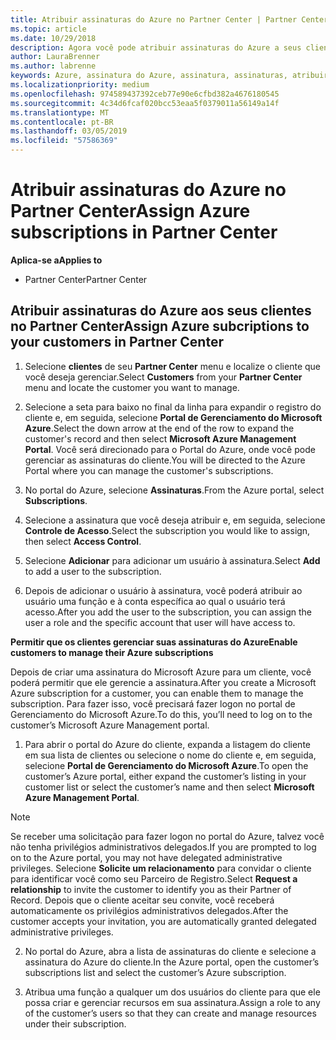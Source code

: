```yaml
---
title: Atribuir assinaturas do Azure no Partner Center | Partner Center
ms.topic: article
ms.date: 10/29/2018
description: Agora você pode atribuir assinaturas do Azure a seus clientes no Partner Center. Você também pode habilitá-los para que eles mesmos gerenciem as assinaturas.
author: LauraBrenner
ms.author: labrenne
keywords: Azure, assinatura do Azure, assinatura, assinaturas, atribuir assinatura, gerenciar assinatura do Azure
ms.localizationpriority: medium
ms.openlocfilehash: 974589437392ceb77e90e6cfbd382a4676180545
ms.sourcegitcommit: 4c34d6fcaf020bcc53eaa5f0379011a56149a14f
ms.translationtype: MT
ms.contentlocale: pt-BR
ms.lasthandoff: 03/05/2019
ms.locfileid: "57586369"
---
```

# <a name="assign-azure-subscriptions-in-partner-center"></a><span data-ttu-id="2ea8e-104">Atribuir assinaturas do Azure no Partner Center</span><span class="sxs-lookup"><span data-stu-id="2ea8e-104">Assign Azure subscriptions in Partner Center</span></span>

<span data-ttu-id="2ea8e-105">**Aplica-se a**</span><span class="sxs-lookup"><span data-stu-id="2ea8e-105">**Applies to**</span></span>

-  <span data-ttu-id="2ea8e-106">Partner Center</span><span class="sxs-lookup"><span data-stu-id="2ea8e-106">Partner Center</span></span>
 
## <a name="assign-azure-subcriptions-to-your-customers-in-partner-center"></a><span data-ttu-id="2ea8e-107">Atribuir assinaturas do Azure aos seus clientes no Partner Center</span><span class="sxs-lookup"><span data-stu-id="2ea8e-107">Assign Azure subcriptions to your customers in Partner Center</span></span>

1. <span data-ttu-id="2ea8e-108">Selecione **clientes** de seu **Partner Center** menu e localize o cliente que você deseja gerenciar.</span><span class="sxs-lookup"><span data-stu-id="2ea8e-108">Select **Customers** from your **Partner Center** menu and locate the customer you want to manage.</span></span>

2.  <span data-ttu-id="2ea8e-109">Selecione a seta para baixo no final da linha para expandir o registro do cliente e, em seguida, selecione **Portal de Gerenciamento do Microsoft Azure**.</span><span class="sxs-lookup"><span data-stu-id="2ea8e-109">Select the down arrow at the end of the row to expand the customer's record and then select **Microsoft Azure Management Portal**.</span></span> <span data-ttu-id="2ea8e-110">Você será direcionado para o Portal do Azure, onde você pode gerenciar as assinaturas do cliente.</span><span class="sxs-lookup"><span data-stu-id="2ea8e-110">You will be directed to the Azure Portal where you can manage the customer's subscriptions.</span></span> 

4. <span data-ttu-id="2ea8e-111">No portal do Azure, selecione **Assinaturas**.</span><span class="sxs-lookup"><span data-stu-id="2ea8e-111">From the Azure portal, select **Subscriptions**.</span></span>

5. <span data-ttu-id="2ea8e-112">Selecione a assinatura que você deseja atribuir e, em seguida, selecione **Controle de Acesso**.</span><span class="sxs-lookup"><span data-stu-id="2ea8e-112">Select the subscription you would like to assign, then select **Access Control**.</span></span>

6. <span data-ttu-id="2ea8e-113">Selecione **Adicionar** para adicionar um usuário à assinatura.</span><span class="sxs-lookup"><span data-stu-id="2ea8e-113">Select **Add** to add a user to the subscription.</span></span> 

7. <span data-ttu-id="2ea8e-114">Depois de adicionar o usuário à assinatura, você poderá atribuir ao usuário uma função e à conta específica ao qual o usuário terá acesso.</span><span class="sxs-lookup"><span data-stu-id="2ea8e-114">After you add the user to the subscription, you can assign the user a role and the specific account that user will have access to.</span></span> 

<span data-ttu-id="2ea8e-115">**Permitir que os clientes gerenciar suas assinaturas do Azure**</span><span class="sxs-lookup"><span data-stu-id="2ea8e-115">**Enable customers to manage their Azure subscriptions**</span></span>

<span data-ttu-id="2ea8e-116">Depois de criar uma assinatura do Microsoft Azure para um cliente, você poderá permitir que ele gerencie a assinatura.</span><span class="sxs-lookup"><span data-stu-id="2ea8e-116">After you create a Microsoft Azure subscription for a customer, you can enable them to manage the subscription.</span></span> <span data-ttu-id="2ea8e-117">Para fazer isso, você precisará fazer logon no portal de Gerenciamento do Microsoft Azure.</span><span class="sxs-lookup"><span data-stu-id="2ea8e-117">To do this, you’ll need to log on to the customer’s Microsoft Azure Management portal.</span></span> 

1.  <span data-ttu-id="2ea8e-118">Para abrir o portal do Azure do cliente, expanda a listagem do cliente em sua lista de clientes ou selecione o nome do cliente e, em seguida, selecione **Portal de Gerenciamento do Microsoft Azure**.</span><span class="sxs-lookup"><span data-stu-id="2ea8e-118">To open the customer’s Azure portal, either expand the customer’s listing in your customer list or select the customer’s name and then select **Microsoft Azure Management Portal**.</span></span>
    
> [!NOTE]  
> <span data-ttu-id="2ea8e-119">Se receber uma solicitação para fazer logon no portal do Azure, talvez você não tenha privilégios administrativos delegados.</span><span class="sxs-lookup"><span data-stu-id="2ea8e-119">If you are prompted to log on to the Azure portal, you may not have delegated administrative privileges.</span></span> <span data-ttu-id="2ea8e-120">Selecione **Solicite um relacionamento** para convidar o cliente para identificar você como seu Parceiro de Registro.</span><span class="sxs-lookup"><span data-stu-id="2ea8e-120">Select **Request a relationship** to invite the customer to identify you as their Partner of Record.</span></span> <span data-ttu-id="2ea8e-121">Depois que o cliente aceitar seu convite, você receberá automaticamente os privilégios administrativos delegados.</span><span class="sxs-lookup"><span data-stu-id="2ea8e-121">After the customer accepts your invitation, you are automatically granted delegated administrative privileges.</span></span> 

2.  <span data-ttu-id="2ea8e-122">No portal do Azure, abra a lista de assinaturas do cliente e selecione a assinatura do Azure do cliente.</span><span class="sxs-lookup"><span data-stu-id="2ea8e-122">In the Azure portal, open the customer’s subscriptions list and select the customer’s Azure subscription.</span></span>

3.  <span data-ttu-id="2ea8e-123">Atribua uma função a qualquer um dos usuários do cliente para que ele possa criar e gerenciar recursos em sua assinatura.</span><span class="sxs-lookup"><span data-stu-id="2ea8e-123">Assign a role to any of the customer’s users so that they can create and manage resources under their subscription.</span></span>


